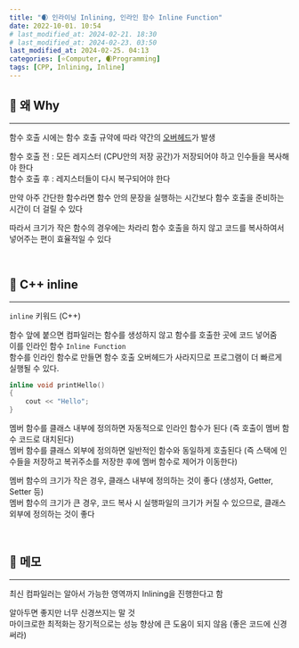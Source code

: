 ```yaml
---
title: "🌒 인라이닝 Inlining, 인라인 함수 Inline Function"
date: 2022-10-01. 10:54
# last_modified_at: 2024-02-21. 18:30
# last_modified_at: 2024-02-23. 03:50
last_modified_at: 2024-02-25. 04:13
categories: [⭐Computer, 🌒Programming]
tags: [CPP, Inlining, Inline]
---
```


## **💫 왜 Why**

---

함수 호출 시에는 함수 호출 규약에 따라 약간의 [오버헤드](https://mascari4615.github.io/posts/Overhead/)가 발생  

함수 호출 전 : 모든 레지스터 (CPU안의 저장 공간)가 저장되어야 하고 인수들을 복사해야 한다  
함수 호출 후 : 레지스터들이 다시 복구되어야 한다  

만약 아주 간단한 함수라면 함수 안의 문장을 실행하는 시간보다 함수 호출을 준비하는 시간이 더 걸릴 수 있다  

따라서 크기가 작은 함수의 경우에는 차라리 함수 호출을 하지 않고 코드를 복사하여서 넣어주는 편이 효율적일 수 있다  

<br>
<!-- ---- ---- ---- ----  ---- ---- ---- ----  ---- ---- ---- ----  ---- ---- ---- ---- -->

## **💫 C++ inline**

---

`inline` 키워드 (C++)  

함수 앞에 붙으면 컴파일러는 함수를 생성하지 않고 함수를 호출한 곳에 코드 넣어줌  
이를 인라인 함수 `Inline Function`  
함수를 인라인 함수로 만들면 함수 호출 오버헤드가 사라지므로 프로그램이 더 빠르게 실행될 수 있다.  

```cpp
inline void printHello()
{
	cout << "Hello";
}
```

멤버 함수를 클래스 내부에 정의하면 자동적으로 인라인 함수가 된다 (즉 호출이 멤버 함수 코드로 대치된다)  
멤버 함수를 클래스 외부에 정의하면 일반적인 함수와 동일하게 호출된다 (즉 스택에 인수들을 저장하고 복귀주소를 저장한 후에 멤버 함수로 제어가 이동한다)  

멤버 함수의 크기가 작은 경우, 클래스 내부에 정의하는 것이 좋다 (생성자, Getter, Setter 등)  
멤버 함수의 크기가 큰 경우, 코드 복사 시 실행파일의 크기가 커질 수 있으므로, 클래스 외부에 정의하는 것이 좋다  

<br>
<!-- ---- ---- ---- ----  ---- ---- ---- ----  ---- ---- ---- ----  ---- ---- ---- ---- -->

## **💫 메모**

---

최신 컴파일러는 알아서 가능한 영역까지 Inlining을 진행한다고 함

알아두면 좋지만 너무 신경쓰지는 말 것  
마이크로한 최적화는 장기적으로는 성능 향상에 큰 도움이 되지 않음 (좋은 코드에 신경써라)  

<br>
<!-- ---- ---- ---- ----  ---- ---- ---- ----  ---- ---- ---- ----  ---- ---- ---- ---- -->